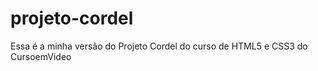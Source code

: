 # projeto-cordel
 Essa é a minha versão do Projeto Cordel do curso de HTML5 e CSS3 do CursoemVideo 
